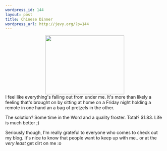 ```yaml
--- 
wordpress_id: 144
layout: post
title: Chinese Dinner
wordpress_url: http://jevy.org/?p=144
---
```

<center><img src="http://jevy.org/random/wp/froster%20001.jpg" width="250" height="187" alt="" title="" /></center>
I feel like everything's falling out from under me.  It's more than likely a feeling that's brought on by sitting at home on a Friday night holding a remote in one hand an a bag of pretzels in the other.

The solution?  Some time in the Word and a quality froster.  Total? $1.83.  Life is much better ;)

Seriously though, I'm really grateful to everyone who comes to check out my blog.  It's nice to know that people want to keep up with me.. or at the _very least_ get dirt on me :o
